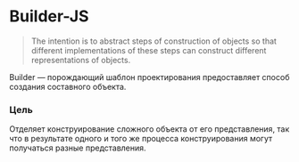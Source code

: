 # Builder-JS

<blockquote> The intention is to abstract steps of construction of objects so that
different implementations of these steps can construct different representations
of objects. </blockquote>

<p> Builder — порождающий шаблон проектирования предоставляет способ создания составного объекта. </p>

<h3> Цель </h3>

<p> Отделяет конструирование сложного объекта от его представления, так что в результате одного и того же процесса конструирования могут получаться разные представления. </p>

